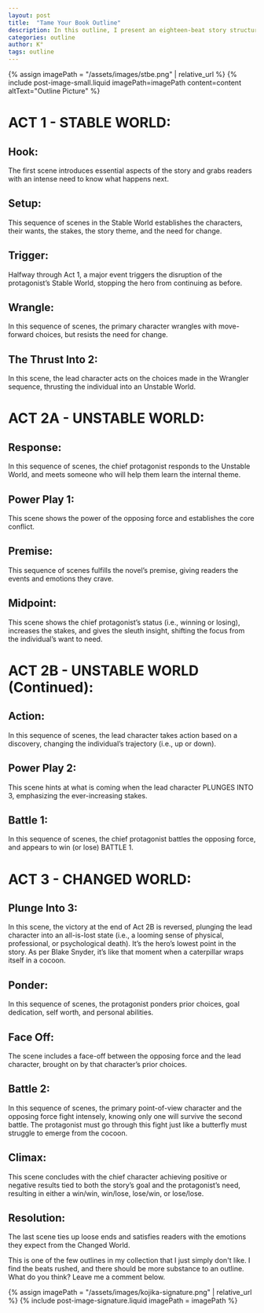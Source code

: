 ```yaml
---
layout: post
title:  "Tame Your Book Outline"
description: In this outline, I present an eighteen-beat story structure divided into three acts. Stable World, Unstable World (split into 2A and 2B), and Changed World. While it follows the traditional progression from setup through conflict to resolution, with key moments like Power Plays and Battles clearly marked, I find it lacks the depth and substance needed for a truly useful writing tool. The beats feel rushed, and though it covers essential story elements like the Hook, Midpoint, and Climax, it could benefit from more detailed guidance on character development and thematic exploration.
categories: outline
author: K°
tags: outline
---
```


<div>
{% assign imagePath = "/assets/images/stbe.png" | relative_url %}
{% include post-image-small.liquid imagePath=imagePath content=content 
altText="Outline Picture" %}
</div>

# ACT 1 - STABLE WORLD:
## Hook:
The first scene introduces essential aspects of the story and grabs readers with an intense need to know what happens next.
&nbsp;
## Setup:
This sequence of scenes in the Stable World establishes the characters, their wants, the stakes, the story theme, and the need for change.
&nbsp;
## Trigger:
Halfway through Act 1, a major event triggers the disruption of the protagonist’s Stable World, stopping the hero from continuing as before.
&nbsp;
## Wrangle:
In this sequence of scenes, the primary character wrangles with move-forward choices, but resists the need for change.
&nbsp;
## The Thrust Into 2: 
In this scene, the lead character acts on the choices made in the Wrangler sequence, thrusting the individual into an Unstable World.
&nbsp;
# ACT 2A - UNSTABLE WORLD:
## Response:
In this sequence of scenes, the chief protagonist responds to the Unstable World, and meets someone who will help them learn the internal theme.
&nbsp;
## Power Play 1:
This scene shows the power of the opposing force and establishes the core conflict.
&nbsp;
## Premise:
This sequence of scenes fulfills the novel’s premise, giving readers the events and emotions they crave.
&nbsp;
## Midpoint:
This scene shows the chief protagonist’s status (i.e., winning or losing), increases the stakes, and gives the sleuth insight, shifting the focus from the individual’s want to need.
&nbsp;
# ACT 2B - UNSTABLE WORLD (Continued):
## Action: 
In this sequence of scenes, the lead character takes action based on a discovery, changing the individual’s trajectory (i.e., up or down).
&nbsp;
## Power Play 2: 
This scene hints at what is coming when the lead character PLUNGES INTO 3, emphasizing the ever-increasing stakes.
&nbsp;
## Battle 1: 
In this sequence of scenes, the chief protagonist battles the opposing force, and appears to win (or lose) BATTLE 1.
&nbsp;
# ACT 3 - CHANGED WORLD:
## Plunge Into 3: 
In this scene, the victory at the end of Act 2B is reversed, plunging the lead character into an all-is-lost state (i.e., a looming sense of physical, professional, or psychological death). It’s the hero’s lowest point in the story. As per Blake Snyder, it’s like that moment when a caterpillar wraps itself in a cocoon.
&nbsp;
## Ponder: 
In this sequence of scenes, the protagonist ponders prior choices, goal dedication, self worth, and personal abilities.
&nbsp;
## Face Off: 
The scene includes a face-off between the opposing force and the lead character, brought on by that character’s prior choices.
&nbsp;
## Battle 2: 
In this sequence of scenes, the primary point-of-view character and the opposing force fight intensely, knowing only one will survive the second battle. The protagonist must go through this fight just like a butterfly must struggle to emerge from the cocoon.
&nbsp;
## Climax: 
This scene concludes with the chief character achieving positive or negative results tied to both the story’s goal and the protagonist’s need, resulting in either a win/win, win/lose, lose/win, or lose/lose.
&nbsp;
## Resolution: 
The last scene ties up loose ends and satisfies readers with the emotions they expect from the Changed World.

This is one of the few outlines in my collection that I just simply don't like. I find the beats rushed, and there should be more substance to an outline. What do you think? Leave me a comment below.

<!-- signature -->
{% assign imagePath = "/assets/images/kojika-signature.png" | relative_url %}
{% include post-image-signature.liquid imagePath = imagePath %}